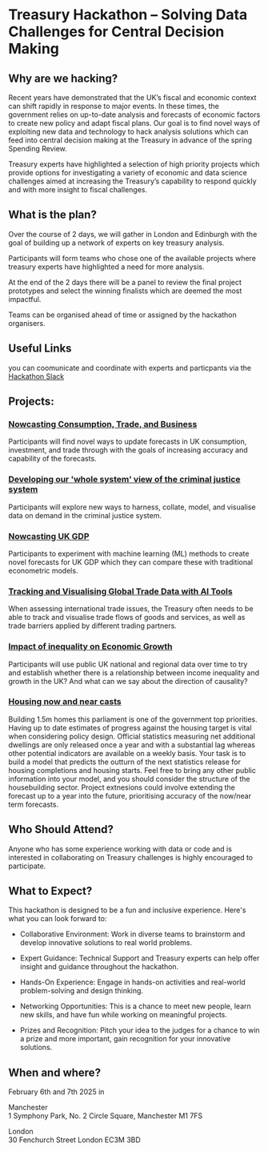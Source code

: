 # Treasury Hackathon – Solving Data Challenges for Central Decision Making  
  
## Why are we hacking?   
  
Recent years have demonstrated that the UK’s fiscal and economic context can shift rapidly in response to major events. In these times, the government relies on up-to-date analysis and forecasts of economic factors to create new policy and adapt fiscal plans. Our goal is to find novel ways of exploiting new data and technology to hack analysis solutions which can feed into central decision making at the Treasury in advance of the spring Spending Review.  
  
Treasury experts have highlighted a selection of high priority projects which provide options for investigating a variety of economic and data science challenges aimed at increasing the Treasury’s capability to respond quickly and with more insight to fiscal challenges.  
  
## What is the plan?  
  
Over the course of 2 days, we will gather in London and Edinburgh with the goal of building up a network of experts on key treasury analysis.   
  
Participants will form teams who chose one of the available projects where treasury experts have highlighted a need for more analysis.   
  
At the end of the 2 days there will be a panel to review the final project prototypes and select the winning finalists which are deemed the most impactful.   
  
Teams can be organised ahead of time or assigned by the hackathon organisers.   
  
## Useful Links
you can coomunicate and coordinate with experts and particpants via the [Hackathon Slack](http://hmtpublichackathon.slack.com/)
  
## Projects:  
  
### [Nowcasting Consumption, Trade, and Business](consumption.md)   
  
Participants will find novel ways to update forecasts in UK consumption, investment, and trade through with the goals of increasing accuracy and capability of the forecasts.   
  
### [Developing our 'whole system' view of the criminal justice system](justice.md) 
  
Participants will explore new ways to harness, collate, model, and visualise data on demand in the criminal justice system.   
  
### [Nowcasting UK GDP](gdp.md)  
  
Participants to experiment with machine learning (ML) methods to create novel forecasts for UK GDP which they can compare these with traditional econometric models.   
  
### [Tracking and Visualising Global Trade Data with AI Tools](trade.md)  
  
When assessing international trade issues, the Treasury often needs to be able to track and visualise trade flows of goods and services, as well as trade barriers applied by different trading partners.  
  
### [Impact of inequality on Economic Growth](inequality.md)   
  
Participants will use public UK national and regional data over time to try and establish whether there is a relationship between income inequality and growth in the UK? And what can we say about the direction of causality?  

### [Housing now and near casts](housing.md)
  
Building 1.5m homes this parliament is one of the government top priorities. Having up to date estimates of progress against the housing target is vital when considering policy design. Official statistics measuring net additional dwellings are only released once a year and with a substantial lag whereas other potential indicators are available on a weekly basis. Your task is to build a model that predicts the outturn of the next statistics release for housing completions and housing starts. Feel free to bring any other public information into your model, and you should consider the structure of the housebuilding sector. 
 Project extnesions could involve extending the forecast up to a year into the future, prioritising accuracy of the now/near term forecasts. 
  
## Who Should Attend?  
  
Anyone who has some experience working with data or code and is interested in collaborating on Treasury challenges is highly encouraged to participate.   
  
## What to Expect?  
  
This hackathon is designed to be a fun and inclusive experience. Here's what you can look forward to:  
  
* Collaborative Environment: Work in diverse teams to brainstorm and develop innovative solutions to real world problems.   
  
* Expert Guidance:  Technical Support and Treasury experts can help offer insight and guidance throughout the hackathon.  
  
* Hands-On Experience: Engage in hands-on activities and real-world problem-solving and design thinking.   
  
* Networking Opportunities:  This is a chance to meet new people, learn new skills, and have fun while working on meaningful projects.   
  
* Prizes and Recognition: Pitch your idea to the judges for a chance to win a prize and more important, gain recognition for your innovative solutions.   
  
## When and where?   
  
February 6th and 7th 2025 in   
  
Manchester  
1 Symphony Park, No. 2 Circle Square, Manchester M1 7FS  
  
London  
30 Fenchurch Street London EC3M 3BD  
